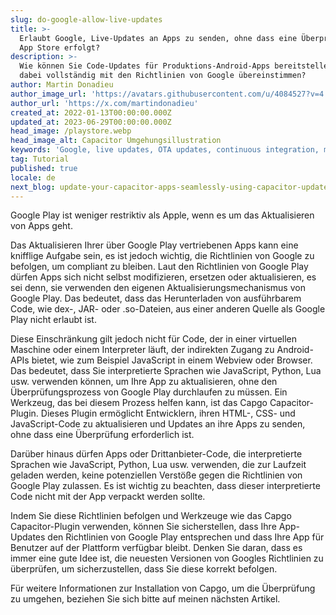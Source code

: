 ```yaml
---
slug: do-google-allow-live-updates
title: >-
  Erlaubt Google, Live-Updates an Apps zu senden, ohne dass eine Überprüfung im
  App Store erfolgt?
description: >-
  Wie können Sie Code-Updates für Produktions-Android-Apps bereitstellen und
  dabei vollständig mit den Richtlinien von Google übereinstimmen?
author: Martin Donadieu
author_image_url: 'https://avatars.githubusercontent.com/u/4084527?v=4'
author_url: 'https://x.com/martindonadieu'
created_at: 2022-01-13T00:00:00.000Z
updated_at: 2023-06-29T00:00:00.000Z
head_image: /playstore.webp
head_image_alt: Capacitor Umgehungsillustration
keywords: 'Google, live updates, OTA updates, continuous integration, mobile app updates'
tag: Tutorial
published: true
locale: de
next_blog: update-your-capacitor-apps-seamlessly-using-capacitor-updater
---
```

Google Play ist weniger restriktiv als Apple, wenn es um das Aktualisieren von Apps geht.

Das Aktualisieren Ihrer über Google Play vertriebenen Apps kann eine knifflige Aufgabe sein, es ist jedoch wichtig, die Richtlinien von Google zu befolgen, um compliant zu bleiben. Laut den Richtlinien von Google Play dürfen Apps sich nicht selbst modifizieren, ersetzen oder aktualisieren, es sei denn, sie verwenden den eigenen Aktualisierungsmechanismus von Google Play. Das bedeutet, dass das Herunterladen von ausführbarem Code, wie dex-, JAR- oder .so-Dateien, aus einer anderen Quelle als Google Play nicht erlaubt ist.

Diese Einschränkung gilt jedoch nicht für Code, der in einer virtuellen Maschine oder einem Interpreter läuft, der indirekten Zugang zu Android-APIs bietet, wie zum Beispiel JavaScript in einem Webview oder Browser. Das bedeutet, dass Sie interpretierte Sprachen wie JavaScript, Python, Lua usw. verwenden können, um Ihre App zu aktualisieren, ohne den Überprüfungsprozess von Google Play durchlaufen zu müssen. Ein Werkzeug, das bei diesem Prozess helfen kann, ist das Capgo Capacitor-Plugin. Dieses Plugin ermöglicht Entwicklern, ihren HTML-, CSS- und JavaScript-Code zu aktualisieren und Updates an ihre Apps zu senden, ohne dass eine Überprüfung erforderlich ist.

Darüber hinaus dürfen Apps oder Drittanbieter-Code, die interpretierte Sprachen wie JavaScript, Python, Lua usw. verwenden, die zur Laufzeit geladen werden, keine potenziellen Verstöße gegen die Richtlinien von Google Play zulassen. Es ist wichtig zu beachten, dass dieser interpretierte Code nicht mit der App verpackt werden sollte.

Indem Sie diese Richtlinien befolgen und Werkzeuge wie das Capgo Capacitor-Plugin verwenden, können Sie sicherstellen, dass Ihre App-Updates den Richtlinien von Google Play entsprechen und dass Ihre App für Benutzer auf der Plattform verfügbar bleibt. Denken Sie daran, dass es immer eine gute Idee ist, die neuesten Versionen von Googles Richtlinien zu überprüfen, um sicherzustellen, dass Sie diese korrekt befolgen.

Für weitere Informationen zur Installation von Capgo, um die Überprüfung zu umgehen, beziehen Sie sich bitte auf meinen nächsten Artikel.
